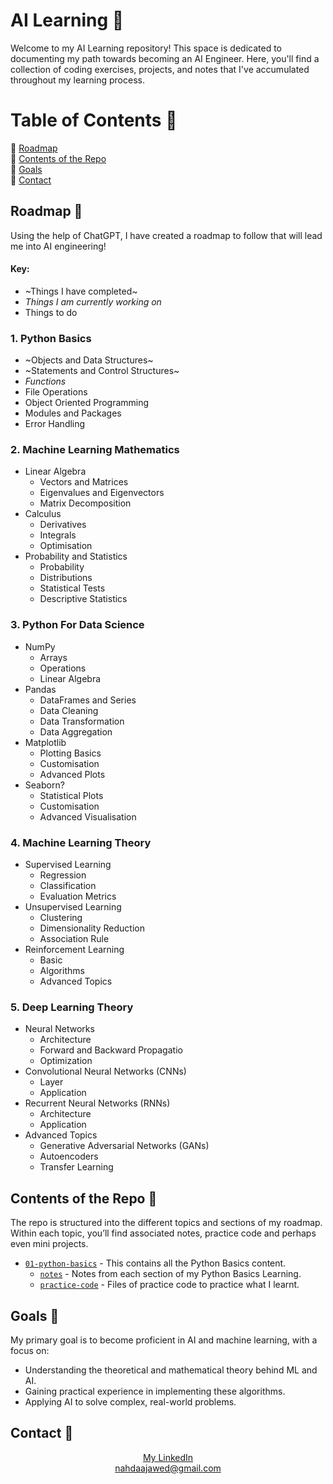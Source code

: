 # AI Learning 🌸

Welcome to my AI Learning repository! This space is dedicated to documenting my path towards becoming an AI Engineer. Here, you'll find a collection of coding exercises, projects, and notes that I've accumulated throughout my learning process.

# Table of Contents 🌷
🌸 <a href="#roadmap-">Roadmap</a> </br>
🌸 <a href="#contents-of-the-repo-">Contents of the Repo</a> </br>
🌸 <a href="#goals-">Goals</a> </br>
🌸 <a href="#contact-">Contact</a>

## Roadmap 🌷
Using the help of ChatGPT, I have created a roadmap to follow that will lead me into AI engineering!

#### Key:
- ~Things I have completed~
- _Things I am currently working on_
- Things to do

### **1. Python Basics**
  - ~Objects and Data Structures~
  - ~Statements and Control Structures~
  - _Functions_
  - File Operations
  - Object Oriented Programming
  - Modules and Packages
  - Error Handling
    
### **2. Machine Learning Mathematics**
  - Linear Algebra
      - Vectors and Matrices
      - Eigenvalues and Eigenvectors
      - Matrix Decomposition
  - Calculus
      - Derivatives
      - Integrals
      - Optimisation
  - Probability and Statistics
      - Probability
      - Distributions
      - Statistical Tests
      - Descriptive Statistics
### **3. Python For Data Science**
  - NumPy
      - Arrays
      - Operations
      - Linear Algebra
  - Pandas
      - DataFrames and Series
      - Data Cleaning
      - Data Transformation
      - Data Aggregation
  - Matplotlib
      - Plotting Basics
      - Customisation
      - Advanced Plots
  - Seaborn?
      - Statistical Plots
      - Customisation
      - Advanced Visualisation
### **4. Machine Learning Theory**
  - Supervised Learning
      - Regression
      - Classification
      - Evaluation Metrics
  - Unsupervised Learning
      - Clustering
      - Dimensionality Reduction
      - Association Rule
  - Reinforcement Learning
      - Basic
      - Algorithms
      - Advanced Topics
### **5. Deep Learning Theory**
  - Neural Networks
      - Architecture
      - Forward and Backward Propagatio
      - Optimization
  - Convolutional Neural Networks (CNNs)
      - Layer
      - Application
  - Recurrent Neural Networks (RNNs)
      - Architecture
      - Application
  - Advanced Topics
      - Generative Adversarial Networks (GANs)
      - Autoencoders
      - Transfer Learning
        
## Contents of the Repo 🌷
The repo is structured into the different topics and sections of my roadmap. Within each topic, you’ll find associated notes, practice code and perhaps even mini projects.

- [`01-python-basics`](01-python-basics/) - This contains all the Python Basics content.
  - [`notes`](01-python-basics/notes/) - Notes from each section of my Python Basics Learning.
  - [`practice-code`](01-python-basics/practice-code/) - Files of practice code to practice what I learnt.
## Goals 🌷

My primary goal is to become proficient in AI and machine learning, with a focus on:

- Understanding the theoretical and mathematical theory behind ML and AI.
- Gaining practical experience in implementing these algorithms.
- Applying AI to solve complex, real-world problems.

## Contact 🌷
<div align="center">
  <a href="https://www.linkedin.com/in/nahdaa-jawed/">My LinkedIn</a> <br />
  <a href="mailto:nahdaajawed@gmail.com">nahdaajawed@gmail.com</a>
</div>

